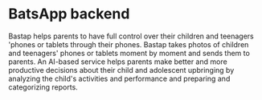 # BatsApp backend

Bastap helps parents to have full control over their children and teenagers 'phones or tablets through their phones. Bastap takes photos of children and teenagers' phones or tablets moment by moment and sends them to parents. An AI-based service helps parents make better and more productive decisions about their child and adolescent upbringing by analyzing the child's activities and performance and preparing and categorizing reports. 

